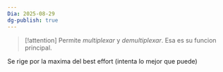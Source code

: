 ```yaml
---
Dia: 2025-08-29
dg-publish: true
---
```

>[!attention] Permite *multiplexar* y *demultiplexar*. Esa es su funcion principal.

Se rige por la maxima del best effort (intenta lo mejor que puede) 


> 



